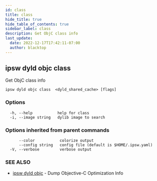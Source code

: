 ```yaml
---
id: class
title: class
hide_title: true
hide_table_of_contents: true
sidebar_label: class
description: Get ObjC class info
last_update:
  date: 2022-12-17T17:42:11-07:00
  author: blacktop
---
```

## ipsw dyld objc class

Get ObjC class info

```
ipsw dyld objc class  <dyld_shared_cache> [flags]
```

### Options

```
  -h, --help           help for class
  -i, --image string   dylib image to search
```

### Options inherited from parent commands

```
      --color           colorize output
      --config string   config file (default is $HOME/.ipsw.yaml)
  -V, --verbose         verbose output
```

### SEE ALSO

* [ipsw dyld objc](/docs/cli/ipsw/dyld/objc)	 - Dump Objective-C Optimization Info

